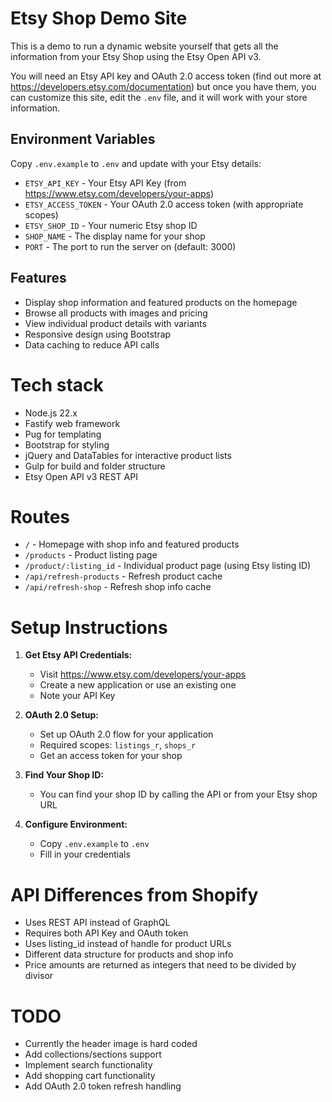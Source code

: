 # Etsy Shop Demo Site
This is a demo to run a dynamic website yourself that gets all the information from your Etsy Shop using the Etsy Open API v3.

You will need an Etsy API key and OAuth 2.0 access token (find out more at https://developers.etsy.com/documentation) 
but once you have them, you can customize this site, edit the `.env` file, and it will work with your store information.

## Environment Variables

Copy `.env.example` to `.env` and update with your Etsy details:

- `ETSY_API_KEY` - Your Etsy API Key (from https://www.etsy.com/developers/your-apps)
- `ETSY_ACCESS_TOKEN` - Your OAuth 2.0 access token (with appropriate scopes)
- `ETSY_SHOP_ID` - Your numeric Etsy shop ID
- `SHOP_NAME` - The display name for your shop
- `PORT` - The port to run the server on (default: 3000)

## Features

- Display shop information and featured products on the homepage
- Browse all products with images and pricing
- View individual product details with variants
- Responsive design using Bootstrap
- Data caching to reduce API calls

# Tech stack
* Node.js 22.x
* Fastify web framework
* Pug for templating
* Bootstrap for styling
* jQuery and DataTables for interactive product lists
* Gulp for build and folder structure
* Etsy Open API v3 REST API

# Routes
* `/` - Homepage with shop info and featured products
* `/products` - Product listing page
* `/product/:listing_id` - Individual product page (using Etsy listing ID)
* `/api/refresh-products` - Refresh product cache
* `/api/refresh-shop` - Refresh shop info cache

# Setup Instructions

1. **Get Etsy API Credentials:**
   - Visit https://www.etsy.com/developers/your-apps
   - Create a new application or use an existing one
   - Note your API Key

2. **OAuth 2.0 Setup:**
   - Set up OAuth 2.0 flow for your application
   - Required scopes: `listings_r`, `shops_r`
   - Get an access token for your shop

3. **Find Your Shop ID:**
   - You can find your shop ID by calling the API or from your Etsy shop URL

4. **Configure Environment:**
   - Copy `.env.example` to `.env`
   - Fill in your credentials

# API Differences from Shopify
* Uses REST API instead of GraphQL
* Requires both API Key and OAuth token
* Uses listing_id instead of handle for product URLs
* Different data structure for products and shop info
* Price amounts are returned as integers that need to be divided by divisor

# TODO
* Currently the header image is hard coded
* Add collections/sections support
* Implement search functionality
* Add shopping cart functionality
* Add OAuth 2.0 token refresh handling

